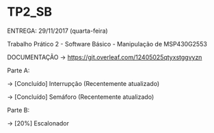 # TP2_SB
ENTREGA: 29/11/2017 (quarta-feira)

Trabalho Prático 2 - Software Básico - Manipulação de MSP430G2553

DOCUMENTAÇÃO -> https://git.overleaf.com/12405025qtyxstggvyzn

Parte A:


-> [Concluído] Interrupção (Recentemente atualizado)

-> [Concluído] Semáforo (Recentemente atualizado)


Parte B:


-> [20%] Escalonador
